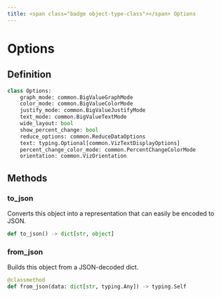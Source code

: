 ```yaml
---
title: <span class="badge object-type-class"></span> Options
---
```

# <span class="badge object-type-class"></span> Options

## Definition

```python
class Options:
    graph_mode: common.BigValueGraphMode
    color_mode: common.BigValueColorMode
    justify_mode: common.BigValueJustifyMode
    text_mode: common.BigValueTextMode
    wide_layout: bool
    show_percent_change: bool
    reduce_options: common.ReduceDataOptions
    text: typing.Optional[common.VizTextDisplayOptions]
    percent_change_color_mode: common.PercentChangeColorMode
    orientation: common.VizOrientation
```
## Methods

### <span class="badge object-method"></span> to_json

Converts this object into a representation that can easily be encoded to JSON.

```python
def to_json() -> dict[str, object]
```

### <span class="badge object-method"></span> from_json

Builds this object from a JSON-decoded dict.

```python
@classmethod
def from_json(data: dict[str, typing.Any]) -> typing.Self
```

